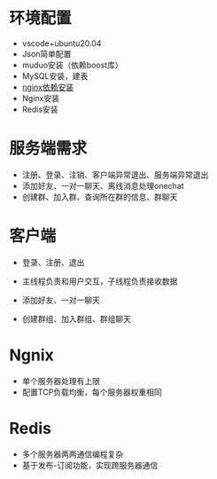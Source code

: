 # 环境配置

- vscode+ubuntu20.04
- Json简单配置
- muduo安装（依赖boost库）
- MySQL安装，建表
- [nginx依赖安装](https://blog.csdn.net/qq_35078688/article/details/121405907)
- Nginx安装
- Redis安装





# 服务端需求

- 注册、登录、注销、客户端异常退出、服务端异常退出
- 添加好友、一对一聊天、离线消息处理onechat
- 创建群、加入群、查询所在群的信息、群聊天

# 客户端

- 登录、注册、退出
- 主线程负责和用户交互，子线程负责接收数据

- 添加好友、一对一聊天

- 创建群组、加入群组、群组聊天

# Ngnix

- 单个服务器处理有上限
- 配置TCP负载均衡，每个服务器权重相同

# Redis

- 多个服务器两两通信编程复杂
- 基于发布-订阅功能，实现跨服务器通信
